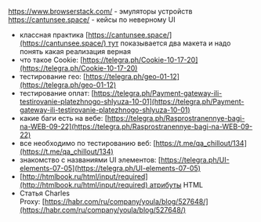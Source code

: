 https://www.browserstack.com/ - эмуляторы устройств 
https://cantunsee.space/ - кейсы по неверному UI

-   классная практика [https://cantunsee.space/](https://cantunsee.space/) тут показывается два макета и надо понять какая реализация верная
-   что такое Cookie: [https://telegra.ph/Cookie-10-17-20](https://telegra.ph/Cookie-10-17-20)
-   тестирование гео: [https://telegra.ph/geo-01-12](https://telegra.ph/geo-01-12)
-   тестирование оплат: [https://telegra.ph/Payment-gateway-ili-testirovanie-platezhnogo-shlyuza-10-01](https://telegra.ph/Payment-gateway-ili-testirovanie-platezhnogo-shlyuza-10-01)
-   какие баги есть на вебе: [https://telegra.ph/Rasprostranennye-bagi-na-WEB-09-22](https://telegra.ph/Rasprostranennye-bagi-na-WEB-09-22)
-   все необходимо по тестированию веб: [https://t.me/qa_chillout/134](https://t.me/qa_chillout/134)
-   знакомство с названиями UI элементов: [https://telegra.ph/UI-elements-07-05](https://telegra.ph/UI-elements-07-05)
-   [http://htmlbook.ru/html/input/required](http://htmlbook.ru/html/input/required) атрибуты HTML
-   Статья Charles Proxy: [https://habr.com/ru/company/youla/blog/527648/](https://habr.com/ru/company/youla/blog/527648/)